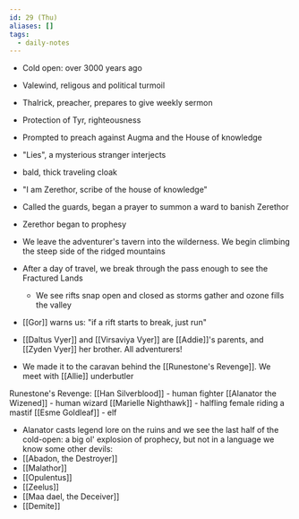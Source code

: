 ```yaml
---
id: 29 (Thu)
aliases: []
tags:
  - daily-notes
---
```


- Cold open: over 3000 years ago
- Valewind, religous and political turmoil
- Thalrick, preacher, prepares to give weekly sermon
- Protection of Tyr, righteousness
- Prompted to preach against Augma and the House of knowledge
- "Lies", a mysterious stranger interjects
- bald, thick traveling cloak
- "I am Zerethor, scribe of the house of knowledge"
- Called the guards, began a prayer to summon a ward to banish Zerethor
- Zerethor began to prophesy


- We leave the adventurer's tavern into the wilderness. We begin climbing the steep side of the ridged mountains
- After a day of travel, we break through the pass enough to see the Fractured Lands
    - We see rifts snap open and closed as storms gather and ozone fills the valley

- [[Gor]] warns us: "if a rift starts to break, just run"
- [[Daltus Vyer]] and [[Virsaviya Vyer]] are [[Addie]]'s parents, and [[Zyden Vyer]] her brother. All adventurers!
- We made it to the caravan behind the [[Runestone's Revenge]]. We meet with [[Allie]] underbutler 

Runestone's Revenge:
[[Han Silverblood]] - human fighter
[[Alanator the Wizened]] - human wizard
[[Marielle Nighthawk]] - halfling female riding a mastif
[[Esme Goldleaf]] - elf

- Alanator casts legend lore on the ruins and we see the last half of the cold-open: a big ol' explosion of prophecy, but not in a language we know
some other devils:
- [[Abadon, the Destroyer]]
- [[Malathor]]
- [[Opulentus]]
- [[Zeelus]]
- [[Maa dael, the Deceiver]]
- [[Demite]]
